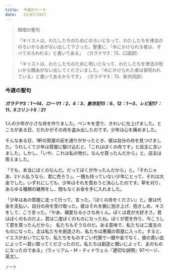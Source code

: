 ```yaml
---
title:  今週のテーマ
date:   22/07/2017
---
```


> <p>暗唱の聖句</p>
> 「キリストは、わたしたちのためにのろいとなって、わたしたちを律法ののろいからあがない出して下さった。聖書に、『木にかけられる者は、すべてのろわれる』と書いてある」 （ガラテヤ3：13、口語訳）

> <p></p>
> 「キリストは、わたしたちのために呪いとなって、わたしたちを律法の呪いから贖あがない出してくださいました。『木にかけられた者は皆呪われている』と書いてあるからです」 （ガラテヤ3：13、新共同訳）

### 今週の聖句

##### ガラテヤ3：1～14、ローマ1：2、4：3、創世記15：6、12：1～3、レビ記17：11、Ⅱコリント5：21

1人の少年が小さな舟を作りました。ペンキを塗り、きれいに仕上げました。ところがある日、だれかがその舟を盗み出したのです。少年は心を痛めました。

そんなある日、1軒の質屋の前を通りがかったとき、彼は自分の舟を見つけました。うれしくて少年は質屋に駆け込むと、「これはぼくの舟です」と店主に言いました。しかし、「いや、これは私の物だ。なんせ買ったんだから」と、店主は答えました。

「でも、本当にぼくのなんだ。だってぼくが作ったんだから」と。「それじゃあ、2ドル払うなら、君に売ろう」。一銭も持っていない少年にとって、それは大金でした。いずれにしても、少年はそれを買おうと決心したのです。草を刈り、あらゆる種類の雑用をし、間もなくお金を手に入れました。

「少年はあの質屋に走って行って、言った。『ぼくの舟をください』と。彼は代金を支払い、自分の舟を受け取った。彼はそれを腕に抱き上げ、抱きしめ、キスをして、こう言った。『やあ、親愛なる小さな舟くん。ぼくは君が大好きさ。君はぼくのものだよ。君は二度ぼくのものになったね。ぼくが君を作り、今こうして君を買ったんだから』　私たちもそうなのだ。ある意味で、私たちは二度主のものになった。主は私たちを創造され、私たちは悪魔の質屋に入った。すると、イエスがおいでになり、私たちをものすごい代償で―銀や金でなく、彼の貴い血によって―買い取ってくださったのだ。私たちは創造と贖いによって、主のものになったのである」（ウィリアム・Ｍ・ティドウェル『適切な説明』97ページ、英文）。

`ノート`
